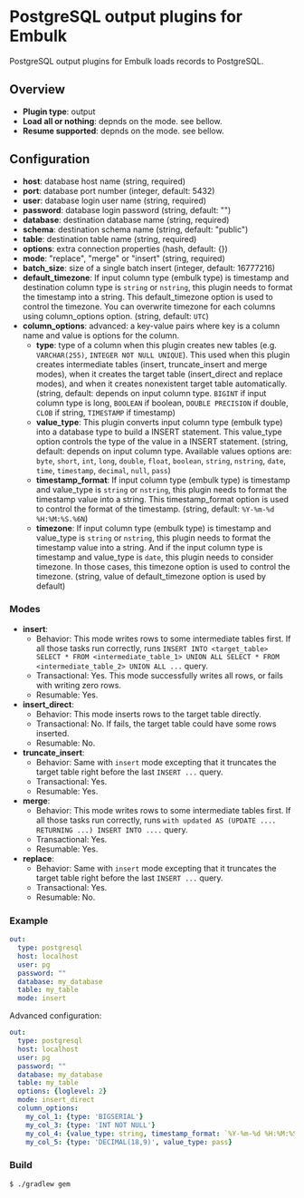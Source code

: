 # PostgreSQL output plugins for Embulk

PostgreSQL output plugins for Embulk loads records to PostgreSQL.

## Overview

* **Plugin type**: output
* **Load all or nothing**: depnds on the mode. see bellow.
* **Resume supported**: depnds on the mode. see bellow.

## Configuration

- **host**: database host name (string, required)
- **port**: database port number (integer, default: 5432)
- **user**: database login user name (string, required)
- **password**: database login password (string, default: "")
- **database**: destination database name (string, required)
- **schema**: destination schema name (string, default: "public")
- **table**: destination table name (string, required)
- **options**: extra connection properties (hash, default: {})
- **mode**: "replace", "merge" or "insert" (string, required)
- **batch_size**: size of a single batch insert (integer, default: 16777216)
- **default_timezone**: If input column type (embulk type) is timestamp and destination column type is `string` or `nstring`, this plugin needs to format the timestamp into a string. This default_timezone option is used to control the timezone. You can overwrite timezone for each columns using column_options option. (string, default: `UTC`)
- **column_options**: advanced: a key-value pairs where key is a column name and value is options for the column.
  - **type**: type of a column when this plugin creates new tables (e.g. `VARCHAR(255)`, `INTEGER NOT NULL UNIQUE`). This used when this plugin creates intermediate tables (insert, truncate_insert and merge modes), when it creates the target table (insert_direct and replace modes), and when it creates nonexistent target table automatically. (string, default: depends on input column type. `BIGINT` if input column type is long, `BOOLEAN` if boolean, `DOUBLE PRECISION` if double, `CLOB` if string, `TIMESTAMP` if timestamp)
  - **value_type**: This plugin converts input column type (embulk type) into a database type to build a INSERT statement. This value_type option controls the type of the value in a INSERT statement. (string, default: depends on input column type. Available values options are: `byte`, `short`, `int`, `long`, `double`, `float`, `boolean`, `string`, `nstring`, `date`, `time`, `timestamp`, `decimal`, `null`, `pass`)
  - **timestamp_format**: If input column type (embulk type) is timestamp and value_type is `string` or `nstring`, this plugin needs to format the timestamp value into a string. This timestamp_format option is used to control the format of the timestamp. (string, default: `%Y-%m-%d %H:%M:%S.%6N`)
  - **timezone**: If input column type (embulk type) is timestamp and value_type is `string` or `nstring`, this plugin needs to format the timestamp value into a string. And if the input column type is timestamp and value_type is `date`, this plugin needs to consider timezone. In those cases, this timezone option is used to control the timezone. (string, value of default_timezone option is used by default)

### Modes

* **insert**:
  * Behavior: This mode writes rows to some intermediate tables first. If all those tasks run correctly, runs `INSERT INTO <target_table> SELECT * FROM <intermediate_table_1> UNION ALL SELECT * FROM <intermediate_table_2> UNION ALL ...` query.
  * Transactional: Yes. This mode successfully writes all rows, or fails with writing zero rows.
  * Resumable: Yes.
* **insert_direct**:
  * Behavior: This mode inserts rows to the target table directly.
  * Transactional: No. If fails, the target table could have some rows inserted.
  * Resumable: No.
* **truncate_insert**:
  * Behavior: Same with `insert` mode excepting that it truncates the target table right before the last `INSERT ...` query.
  * Transactional: Yes.
  * Resumable: Yes.
* **merge**:
  * Behavior: This mode writes rows to some intermediate tables first. If all those tasks run correctly, runs `with updated AS (UPDATE .... RETURNING ...) INSERT INTO ....` query.
  * Transactional: Yes.
  * Resumable: Yes.
* **replace**:
  * Behavior: Same with `insert` mode excepting that it truncates the target table right before the last `INSERT ...` query.
  * Transactional: Yes.
  * Resumable: No.

### Example

```yaml
out:
  type: postgresql
  host: localhost
  user: pg
  password: ""
  database: my_database
  table: my_table
  mode: insert
```

Advanced configuration:

```yaml
out:
  type: postgresql
  host: localhost
  user: pg
  password: ""
  database: my_database
  table: my_table
  options: {loglevel: 2}
  mode: insert_direct
  column_options:
    my_col_1: {type: 'BIGSERIAL'}
    my_col_3: {type: 'INT NOT NULL'}
    my_col_4: {value_type: string, timestamp_format: `%Y-%m-%d %H:%M:%S %z`, timezone: '-0700'}
    my_col_5: {type: 'DECIMAL(18,9)', value_type: pass}
```

### Build

```
$ ./gradlew gem
```
